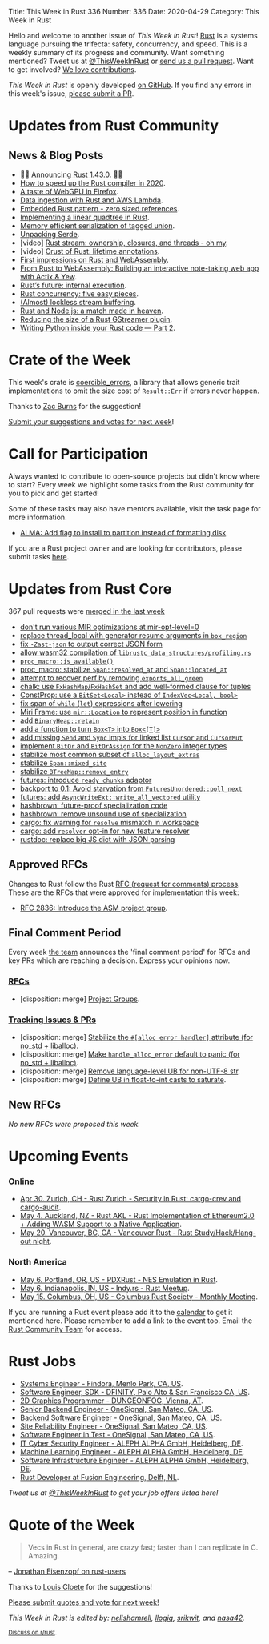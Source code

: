 Title: This Week in Rust 336
Number: 336
Date: 2020-04-29
Category: This Week in Rust

Hello and welcome to another issue of *This Week in Rust*!
[Rust](http://rust-lang.org) is a systems language pursuing the trifecta: safety, concurrency, and speed.
This is a weekly summary of its progress and community.
Want something mentioned? Tweet us at [@ThisWeekInRust](https://twitter.com/ThisWeekInRust) or [send us a pull request](https://github.com/cmr/this-week-in-rust).
Want to get involved? [We love contributions](https://github.com/rust-lang/rust/blob/master/CONTRIBUTING.md).

*This Week in Rust* is openly developed [on GitHub](https://github.com/cmr/this-week-in-rust).
If you find any errors in this week's issue, [please submit a PR](https://github.com/cmr/this-week-in-rust/pulls).

# Updates from Rust Community

## News & Blog Posts

* 🎈🎉 [Announcing Rust 1.43.0](https://blog.rust-lang.org/2020/04/23/Rust-1.43.0.html). 🎉🎈
* [How to speed up the Rust compiler in 2020](https://blog.mozilla.org/nnethercote/2020/04/24/how-to-speed-up-the-rust-compiler-in-2020/).
* [A taste of WebGPU in Firefox](https://hacks.mozilla.org/2020/04/experimental-webgpu-in-firefox/).
* [Data ingestion with Rust and AWS Lambda](http://jamesmcm.github.io/blog/2020/04/19/data-engineering-with-rust-and-aws-lambda/#en).
* [Embedded Rust pattern - zero sized references](https://ferrous-systems.com/blog/zero-sized-references/).
* [Implementing a linear quadtree in Rust](https://snorrwe.onrender.com/posts/morton-table/).
* [Memory efficient serialization of tagged union](https://robinmoussu.gitlab.io/blog/post/binary_serialisation_of_enum/).
* [Unpacking Serde](https://www.reddit.com/r/rust/comments/g6ubuv/unpacking_serde_a_series_of_presentations_i_made/).
* [video] [Rust stream: ownership, closures, and threads - oh my](https://www.youtube.com/watch?v=2mwwYbBRJSo).
* [video] [Crust of Rust: lifetime annotations](https://www.youtube.com/watch?list=PLqbS7AVVErFiWDOAVrPt7aYmnuuOLYvOa&time_continue=2&v=rAl-9HwD858&feature=emb_logo).
* [First impressions on Rust and WebAssembly](https://deedone.github.io/posts/rust-wasm/).
* [From Rust to WebAssembly: Building an interactive note-taking web app with Actix & Yew](https://www.luu.io/posts/lenote).
* [Rust’s future: internal execution](https://blog.knoldus.com/rusts-future-internal-execution/).
* [Rust concurrency: five easy pieces](https://medium.com/@polyglot_factotum/rust-concurrency-five-easy-pieces-871f1c62906a).
* [(Almost) lockless stream buffering](https://mcfelix.me/blog/shared-buffers/).
* [Rust and Node.js: a match made in heaven](https://blog.logrocket.com/rust-and-node-js-a-match-made-in-heaven/).
* [Reducing the size of a Rust GStreamer plugin](https://www.collabora.com/news-and-blog/blog/2020/04/28/reducing-size-rust-gstreamer-plugin/).
* [Writing Python inside your Rust code — Part 2](https://blog.m-ou.se/writing-python-inside-rust-2/).

# Crate of the Week

This week's crate is [coercible_errors](https://crates.io/crates/coercible_errors), a library that allows generic trait implementations to omit the size cost of `Result::Err` if errors never happen.

Thanks to [Zac Burns](https://users.rust-lang.org/t/crate-of-the-week/2704/763) for the suggestion!

[Submit your suggestions and votes for next week][submit_crate]!

[submit_crate]: https://users.rust-lang.org/t/crate-of-the-week/2704

# Call for Participation

Always wanted to contribute to open-source projects but didn't know where to start?
Every week we highlight some tasks from the Rust community for you to pick and get started!

Some of these tasks may also have mentors available, visit the task page for more information.

* [ALMA: Add flag to install to partition instead of formatting disk](https://github.com/r-darwish/alma/issues/46).

If you are a Rust project owner and are looking for contributors, please submit tasks [here][guidelines].

[guidelines]: https://users.rust-lang.org/t/twir-call-for-participation/4821

# Updates from Rust Core

367 pull requests were [merged in the last week][merged]

[merged]: https://github.com/search?q=is%3Apr+org%3Arust-lang+is%3Amerged+merged%3A2020-04-20..2020-04-27

* [don't run various MIR optimizations at mir-opt-level=0](https://github.com/rust-lang/rust/pull/70073)
* [replace thread_local with generator resume arguments in `box_region`](https://github.com/rust-lang/rust/pull/71554)
* [fix `-Zast-json` to output correct JSON form](https://github.com/rust-lang/rust/pull/71284)
* [allow wasm32 compilation of `librustc_data_structures/profiling.rs`](https://github.com/rust-lang/rust/pull/71369)
* [`proc_macro::is_available()`](https://github.com/rust-lang/rust/pull/71400)
* [proc_macro: stabilize `Span::resolved_at` and `Span::located_at`](https://github.com/rust-lang/rust/pull/69041)
* [attempt to recover perf by removing `exports_all_green`](https://github.com/rust-lang/rust/pull/71267)
* [chalk: use `FxHashMap`/`FxHashSet` and add well-formed clause for tuples](https://github.com/rust-lang/chalk/pull/411)
* [ConstProp: use a `BitSet<Local>` instead of `IndexVec<Local, bool>`](https://github.com/rust-lang/rust/pull/71312)
* [fix span of `while` (`let`) expressions after lowering](https://github.com/rust-lang/rust/pull/71494)
* [Miri Frame: use `mir::Location` to represent position in function](https://github.com/rust-lang/rust/pull/71475)
* [add `BinaryHeap::retain`](https://github.com/rust-lang/rust/pull/71485)
* [add a function to turn `Box<T>` into `Box<[T]>`](https://github.com/rust-lang/rust/pull/71421)
* [add missing `Send` and `Sync` impls for linked list `Cursor` and `CursorMut`](https://github.com/rust-lang/rust/pull/71548)
* [implement `BitOr` and `BitOrAssign` for the `NonZero` integer types](https://github.com/rust-lang/rust/pull/69813)
* [stabilize most common subset of `alloc_layout_extras`](https://github.com/rust-lang/rust/pull/69362)
* [stabilize `Span::mixed_site`](https://github.com/rust-lang/rust/pull/68716)
* [stabilize `BTreeMap::remove_entry`](https://github.com/rust-lang/rust/pull/70712)
* [futures: introduce `ready_chunks` adaptor](https://github.com/rust-lang/futures-rs/pull/2123)
* [backport to 0.1: Avoid starvation from `FuturesUnordered::poll_next`](https://github.com/rust-lang/futures-rs/pull/2122)
* [futures: add `AsyncWriteExt::write_all_vectored` utility](https://github.com/rust-lang/futures-rs/pull/1741)
* [hashbrown: future-proof specialization code](https://github.com/rust-lang/hashbrown/pull/147)
* [hashbrown: remove unsound use of specialization](https://github.com/rust-lang/hashbrown/pull/154)
* [cargo: fix warning for `resolve` mismatch in workspace](https://github.com/rust-lang/cargo/pull/8169)
* [cargo: add `resolver` opt-in for new feature resolver](https://github.com/rust-lang/cargo/pull/8129)
* [rustdoc: replace big JS dict with JSON parsing](https://github.com/rust-lang/rust/pull/71250)

## Approved RFCs

Changes to Rust follow the Rust [RFC (request for comments) process](https://github.com/rust-lang/rfcs#rust-rfcs). These
are the RFCs that were approved for implementation this week:

* [RFC 2836: Introduce the ASM project group](https://github.com/rust-lang/rfcs/pull/2836).

## Final Comment Period

Every week [the team](https://www.rust-lang.org/team.html) announces the
'final comment period' for RFCs and key PRs which are reaching a
decision. Express your opinions now.

### [RFCs](https://github.com/rust-lang/rfcs/labels/final-comment-period)

* [disposition: merge] [Project Groups](https://github.com/rust-lang/rfcs/pull/2856).

### [Tracking Issues & PRs](https://github.com/rust-lang/rust/labels/final-comment-period)

* [disposition: merge] [Stabilize the `#[alloc_error_handler]` attribute (for no_std + liballoc)](https://github.com/rust-lang/rust/issues/66740).
* [disposition: merge] [Make `handle_alloc_error` default to panic (for no_std + liballoc)](https://github.com/rust-lang/rust/issues/66741).
* [disposition: merge] [Remove language-level UB for non-UTF-8 str](https://github.com/rust-lang/rust/issues/71033).
* [disposition: merge] [Define UB in float-to-int casts to saturate](https://github.com/rust-lang/rust/pull/71269).

## New RFCs

*No new RFCs were proposed this week.*

# Upcoming Events

### Online

* [Apr 30. Zurich, CH - Rust Zurich - Security in Rust: cargo-crev and cargo-audit](https://www.meetup.com/Rust-Zurich/events/270169298/).
* [May  4. Auckland, NZ - Rust AKL - Rust Implementation of Ethereum2.0 + Adding WASM Support to a Native Application](https://www.meetup.com/rust-akl/events/266876545/).
* [May 20. Vancouver, BC, CA - Vancouver Rust - Rust Study/Hack/Hang-out night](https://www.meetup.com/Vancouver-Rust/events/qnrgnrybchbbc/).

### North America

* [May  6. Portland, OR, US - PDXRust - NES Emulation in Rust](https://www.meetup.com/PDXRust/events/269165311/).
* [May  6. Indianapolis, IN, US - Indy.rs - Rust Meetup](https://www.meetup.com/indyrs/events/dtqwprybchbjb/).
* [May 15. Columbus, OH, US - Columbus Rust Society - Monthly Meeting](https://www.meetup.com/columbus-rs/events/dpkhgrybchbsb/).

If you are running a Rust event please add it to the [calendar] to get
it mentioned here. Please remember to add a link to the event too.
Email the [Rust Community Team][community] for access.

[calendar]: https://www.google.com/calendar/embed?src=apd9vmbc22egenmtu5l6c5jbfc%40group.calendar.google.com
[community]: mailto:community-team@rust-lang.org

# Rust Jobs

* [Systems Engineer - Findora, Menlo Park, CA, US](https://jobs.lever.co/findora/88501a0d-a86d-4cd2-b0b7-8625a107b02b).
* [Software Engineer, SDK - DFINITY, Palo Alto & San Francisco CA, US](https://boards.greenhouse.io/dfinity/jobs/4286745002?gh_src=0f9148372us).
* [2D Graphics Programmer - DUNGEONFOG, Vienna, AT](https://www.dungeonfog.com/about/job-offers/).
* [Senior Backend Engineer - OneSignal, San Mateo, CA, US](https://onesignal.com/careers/9a60a245-06d9-4e2a-82fb-da5e1e9d22d8).
* [Backend Software Engineer - OneSignal, San Mateo, CA, US](https://onesignal.com/careers/c3760d91-4320-474f-bde5-676962ecf4e7).
* [Site Reliability Engineer - OneSignal, San Mateo, CA, US](https://onesignal.com/careers/b070a1df-d888-4af6-b8aa-2d5a55d568a1).
* [Software Engineer in Test - OneSignal, San Mateo, CA, US](https://onesignal.com/careers/9dba316a-407f-4fd3-a084-3f2c4d232a2b).
* [IT Cyber Security Engineer - ALEPH ALPHA GmbH, Heidelberg, DE](https://aleph-alpha.de/itsec_engineer.html?language=de).
* [Machine Learning Engineer - ALEPH ALPHA GmbH, Heidelberg, DE](https://aleph-alpha.de/ml_engineer.html?language=de).
* [Software Infrastructure Engineer - ALEPH ALPHA GmbH, Heidelberg, DE](https://aleph-alpha.de/sw_engineer.html?language=de).
* [Rust Developer at Fusion Engineering, Delft, NL](https://fusion.engineering/job-opening-sw.pdf).

*Tweet us at [@ThisWeekInRust](https://twitter.com/ThisWeekInRust) to get your job offers listed here!*

# Quote of the Week

> Vecs in Rust in general, are crazy fast; faster than I can replicate in C. Amazing.

– [Jonathan Eisenzopf on rust-users](https://users.rust-lang.org/t/very-fast-initialization-of-a-vec-of-vecs/41301/17)

Thanks to [Louis Cloete](https://users.rust-lang.org/t/twir-quote-of-the-week/328/857) for the suggestions!

[Please submit quotes and vote for next week!](https://users.rust-lang.org/t/twir-quote-of-the-week/328)

*This Week in Rust is edited by: [nellshamrell](https://github.com/nellshamrell), [llogiq](https://github.com/llogiq), [srikwit](https://github.com/srikwit), and [nasa42](https://github.com/nasa42).*

<small>[Discuss on r/rust](https://www.reddit.com/r/rust/comments/gae1nt/this_week_in_rust_336/).</small>
